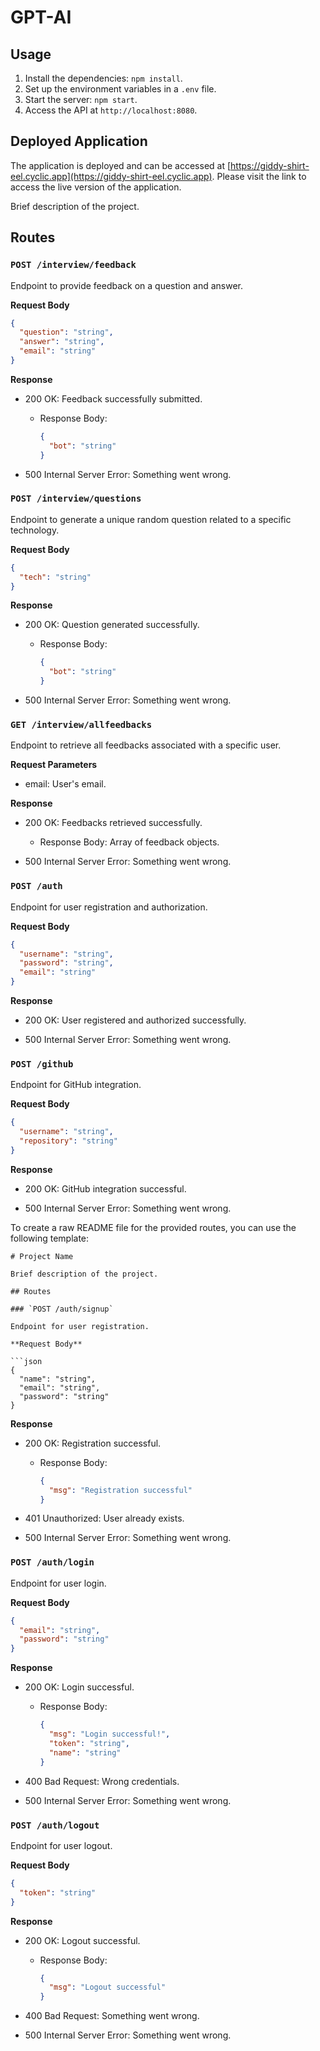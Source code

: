 # GPT-AI

## Usage

1. Install the dependencies: `npm install`.
2. Set up the environment variables in a `.env` file.
3. Start the server: `npm start`.
4. Access the API at `http://localhost:8080`.

## Deployed Application

The application is deployed and can be accessed at [https://giddy-shirt-eel.cyclic.app](https://giddy-shirt-eel.cyclic.app). Please visit the link to access the live version of the application.


Brief description of the project.

## Routes

### `POST /interview/feedback`

Endpoint to provide feedback on a question and answer.

**Request Body**

```json
{
  "question": "string",
  "answer": "string",
  "email": "string"
}
```

**Response**

- 200 OK: Feedback successfully submitted.
  - Response Body:
    ```json
    {
      "bot": "string"
    }
    ```

- 500 Internal Server Error: Something went wrong.

### `POST /interview/questions`

Endpoint to generate a unique random question related to a specific technology.

**Request Body**

```json
{
  "tech": "string"
}
```

**Response**

- 200 OK: Question generated successfully.
  - Response Body:
    ```json
    {
      "bot": "string"
    }
    ```

- 500 Internal Server Error: Something went wrong.

### `GET /interview/allfeedbacks`

Endpoint to retrieve all feedbacks associated with a specific user.

**Request Parameters**

- email: User's email.

**Response**

- 200 OK: Feedbacks retrieved successfully.
  - Response Body: Array of feedback objects.

- 500 Internal Server Error: Something went wrong.



### `POST /auth`

Endpoint for user registration and authorization.

**Request Body**

```json
{
  "username": "string",
  "password": "string",
  "email": "string"
}
```

**Response**

- 200 OK: User registered and authorized successfully.

- 500 Internal Server Error: Something went wrong.

### `POST /github`

Endpoint for GitHub integration.

**Request Body**

```json
{
  "username": "string",
  "repository": "string"
}
```

**Response**

- 200 OK: GitHub integration successful.

- 500 Internal Server Error: Something went wrong.

To create a raw README file for the provided routes, you can use the following template:

```
# Project Name

Brief description of the project.

## Routes

### `POST /auth/signup`

Endpoint for user registration.

**Request Body**

```json
{
  "name": "string",
  "email": "string",
  "password": "string"
}
```

**Response**

- 200 OK: Registration successful.
  - Response Body:
    ```json
    {
      "msg": "Registration successful"
    }
    ```

- 401 Unauthorized: User already exists.

- 500 Internal Server Error: Something went wrong.

### `POST /auth/login`

Endpoint for user login.

**Request Body**

```json
{
  "email": "string",
  "password": "string"
}
```

**Response**

- 200 OK: Login successful.
  - Response Body:
    ```json
    {
      "msg": "Login successful!",
      "token": "string",
      "name": "string"
    }
    ```

- 400 Bad Request: Wrong credentials.

- 500 Internal Server Error: Something went wrong.

### `POST /auth/logout`

Endpoint for user logout.

**Request Body**

```json
{
  "token": "string"
}
```

**Response**

- 200 OK: Logout successful.
  - Response Body:
    ```json
    {
      "msg": "Logout successful"
    }
    ```

- 400 Bad Request: Something went wrong.

- 500 Internal Server Error: Something went wrong.


